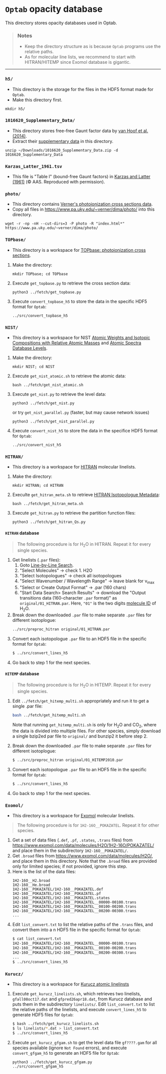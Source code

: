 # **`Optab` opacity database**

This directory stores opacity databases used in Optab.

> ### Notes
> - Keep the directory structure as is because `Optab` programs use the relative paths.
> - As for molecular line lists, we recommend to start with HITRAN/HITEMP since Exomol database is gigantic.

---
### `h5/`
- This directory is the storage for the files in the HDF5 format made for `Optab`.
- Make this directory first.
```
mkdir h5/
```

### `1016620_Supplementary_Data/`
- This directory stores free-free Gaunt factor data by [van Hoof et al. (2014)](https://academic.oup.com/mnras/article/444/1/420/1016620).
- Extract their [supplementary data](https://academic.oup.com/mnras/article/444/1/420/1016620#supplementary-data) in this directory.
```
unzip ~/Downloads/1016620_Supplementary_Data.zip -d 1016620_Supplementary_Data
```

### `Karzas_Latter_1961.tsv`
- This file is "Table I" (bound-free Gaunt factors) in [Karzas and Latter (1961)](http://articles.adsabs.harvard.edu/pdf/1961ApJS....6..167K) (&copy; AAS. Reproduced with permission).

### `photo/`
- This directory contains [Verner's photoionization cross sections data](https://www.pa.uky.edu/~verner/photo.html).
- Copy all files in https://www.pa.uky.edu/~verner/dima/photo/ into this directory.
```
wget -r -np -nH --cut-dirs=3 -P photo -R "index.html*" https://www.pa.uky.edu/~verner/dima/photo/
```

### `TOPbase/`
- This directory is a workspace for [TOPbase: photoionization cross sections](http://cdsweb.u-strasbg.fr/topbase/xsections.html).
1. Make the directory:
   ```
   mkdir TOPbase; cd TOPbase
   ```
1. Execute `get_topbase.py` to retrieve the cross section data:
   ```
   python3 ../fetch/get_topbase.py
   ```
1. Execute `convert_topbase_h5` to store the data in the specific HDF5 format for `Optab`:
   ```
   ../src/convert_topbase_h5
   ```

### `NIST/`
- This directory is a workspace for NIST [Atomic Weights and Isotopic Compositions with Relative Atomic Masses](https://www.nist.gov/pml/atomic-weights-and-isotopic-compositions-relative-atomic-masses) and [Atomic Spectra Database Levels](https://physics.nist.gov/PhysRefData/ASD/levels_form.html).
1. Make the directory:
   ```
   mkdir NIST; cd NIST
   ```
1. Execute `get_nist_atomic.sh` to retrieve the atomic data:
   ```
   bash ../fetch/get_nist_atomic.sh
   ```
1. Execute `get_nist.py` to retrieve the level data:
   ```
   python3 ../fetch/get_nist.py
   ```
   or try `get_nist_parallel.py` (faster, but may cause network issues)
   ```
   python3 ../fetch/get_nist_parallel.py
   ```
1. Execute `convert_nist_h5` to store the data in the specifice HDF5 format for `Optab`:
   ```
   ../src/convert_nist_h5
   ```

### `HITRAN/`
- This directory is a workspace for [HITRAN](https://hitran.org/) molecular linelists.
1. Make the directory:
   ```
   mkdir HITRAN; cd HITRAN
   ```
1. Execulte `get_hitran_meta.sh` to retrieve [HITRAN Isotopologue Metadata](https://hitran.org/docs/iso-meta/):
   ```
   bash ../fetch/get_hitran_meta.sh
   ```
1. Execute `get_hitran.py` to retrieve the partition function files:
   ```
   python3 ../fetch/get_hitran_Qs.py
   ```
#### `HITRAN` database
> The following procedure is for H<sub>2</sub>O in HITRAN. Repeat it for every single species.
1. Get linelists (`.par` files):
   1. Goto [Line-by-Line Search](https://hitran.org/lbl/).
   2. "Select Molecules" &rarr; check 1. H2O
   3. "Select Isotopologues" &rarr; check all isotopologues
   4. "Select Wavenumber / Wavelength Range" &rarr; leave blank for &nu;<sub>max</sub>
   5. "Select or Create Output Format" &rarr; .par (160 chars)
   6. "Start Data Search> Search Results" &rarr; download the "Output transitions data (160-character `.par` format)" as `original/01_HITRAN.par`. Here, `"01"` is the two digits [molecule ID](https://hitran.org/docs/molec-meta/) of H<sub>2</sub>O.
1. Break down the downloaded `.par` file to make separate `.par` files for different isotoplogue:
   ```bash
   ../src/preproc_hitran original/01_HITRAN.par
   ```
1. Convert each isotopologue `.par` file to an HDF5 file in the specific format for `Optab`:
   ```bash
   $ ../src/convert_lines_h5
   ```   
1. Go back to step 1 for the next species.

#### `HITEMP` database
> The following procedure is for H<sub>2</sub>O in HITEMP. Repeat it for every single species. 
1. Edit `../fetch/get_hitemp_multi.sh` appropriately and run it to get a single .par file:
   ```bash
   bash ../fetch/get_hitemp_multi.sh
   ```
   Note that running `get_hitemp_multi.sh` is only for H<sub>2</sub>O and CO<sub>2</sub>, where the data is divided into multiple files. For other species, simply download a single bzip2ed par file to `original/` and bunzip2 it before step 2. 

1. Break down the downloaded `.par` file to make separate `.par` files for different isotoplogue:
   ```bash
   $ ../src/preproc_hitran original/01_HITEMP2010.par
   ```
1. Convert each isotopologue `.par` file to an HDF5 file in the specific format for `Optab`:
   ```bash
   $ ../src/convert_lines_h5
   ```
1. Go back to step 1 for the next species.    

### `Exomol/`
- This directory is a workspace for [Exomol](https://www.exomol.com/) molecular linelists. 
> The following procedure is for `1H2-16O__POKAZATEL`. Repeat it for other species.
1. Get a set of data files (`.def`, `.pf`, `.states`, `.trans` files) from https://www.exomol.com/data/molecules/H2O/1H2-16O/POKAZATEL/ and place them in the subdirectory `1H2-16O__POKAZATEL/`.
2. Get `.broad` files from https://www.exomol.com/data/molecules/H2O/, and place them in this directory. Note that the `.broad` files are provided only for limited species; if not provided, ignore this step.
3. Here is the list of the data files:
   ```
   1H2-16O__H2.broad
   1H2-16O__He.broad
   1H2-16O__POKAZATEL/1H2-16O__POKAZATEL.def
   1H2-16O__POKAZATEL/1H2-16O__POKAZATEL.pf
   1H2-16O__POKAZATEL/1H2-16O__POKAZATEL.states
   1H2-16O__POKAZATEL/1H2-16O__POKAZATEL__00000-00100.trans
   1H2-16O__POKAZATEL/1H2-16O__POKAZATEL__00100-00200.trans
   1H2-16O__POKAZATEL/1H2-16O__POKAZATEL__00200-00300.trans
   ...
   ```
4. Edit `list_convert.txt` to list the relative paths of the `.trans` files, and convert them into a n HDF5 file in the specific format for `Optab`:
   ```bash
   $ cat list_convert.txt
   1H2-16O__POKAZATEL/1H2-16O__POKAZATEL__00000-00100.trans
   1H2-16O__POKAZATEL/1H2-16O__POKAZATEL__00100-00200.trans
   1H2-16O__POKAZATEL/1H2-16O__POKAZATEL__00200-00300.trans
   ...
   $ ../src/convert_lines_h5
   ```

### `Kurucz/`
- This directory is a workspace for [Kurucz atomic linelinsts](http://kurucz.harvard.edu/linelists.html)
1. Execute `get_kurucz_linelists.sh`, which retrieves two linelists, `gfall08oct17.dat` and `gfpred26apr18.dat`, from Kurucz database and puts them in the subdirectory `linelists/`. Edit `list_convert.txt` to list the relative paths of the linelists, and execute `convert_lines_h5` to generate HDF5 files for `Optab`:
   ```bash
   $ bash ../fetch/get_kurucz_linelists.sh
   $ ls linelists/*.dat > list_convert.txt
   $ ../src/convert_lines_h5
   ```
2. Execute `get_kurucz_gfgam.sh` to get the level data file `gf????.gam` for all species available (ignore `Not Found` errors), and execute `convert_gfgam_h5` to generate an HDF5 file for `Optab`:
   ```bash
   python3 ../fetch/get_kurucz_gfgam.py
   ../src/convert_gfgam_h5
   ```
